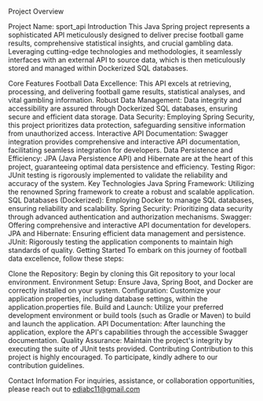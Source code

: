Project Overview

Project Name: sport_api
Introduction
This Java Spring project represents a sophisticated API meticulously designed to deliver precise football game results, comprehensive statistical insights, and crucial gambling data. Leveraging cutting-edge technologies and methodologies, it seamlessly interfaces with an external API to source data, which is then meticulously stored and managed within Dockerized SQL databases.

Core Features
Football Data Excellence: This API excels at retrieving, processing, and delivering football game results, statistical analyses, and vital gambling information.
Robust Data Management: Data integrity and accessibility are assured through Dockerized SQL databases, ensuring secure and efficient data storage.
Data Security: Employing Spring Security, this project prioritizes data protection, safeguarding sensitive information from unauthorized access.
Interactive API Documentation: Swagger integration provides comprehensive and interactive API documentation, facilitating seamless integration for developers.
Data Persistence and Efficiency: JPA (Java Persistence API) and Hibernate are at the heart of this project, guaranteeing optimal data persistence and efficiency.
Testing Rigor: JUnit testing is rigorously implemented to validate the reliability and accuracy of the system.
Key Technologies
Java Spring Framework: Utilizing the renowned Spring framework to create a robust and scalable application.
SQL Databases (Dockerized): Employing Docker to manage SQL databases, ensuring reliability and scalability.
Spring Security: Prioritizing data security through advanced authentication and authorization mechanisms.
Swagger: Offering comprehensive and interactive API documentation for developers.
JPA and Hibernate: Ensuring efficient data management and persistence.
JUnit: Rigorously testing the application components to maintain high standards of quality.
Getting Started
To embark on this journey of football data excellence, follow these steps:

Clone the Repository: Begin by cloning this Git repository to your local environment.
Environment Setup: Ensure Java, Spring Boot, and Docker are correctly installed on your system.
Configuration: Customize your application properties, including database settings, within the application.properties file.
Build and Launch: Utilize your preferred development environment or build tools (such as Gradle or Maven) to build and launch the application.
API Documentation: After launching the application, explore the API's capabilities through the accessible Swagger documentation.
Quality Assurance: Maintain the project's integrity by executing the suite of JUnit tests provided.
Contributing
Contribution to this project is highly encouraged. To participate, kindly adhere to our contribution guidelines.


Contact Information
For inquiries, assistance, or collaboration opportunities, please reach out to ediabc11@gmail.com

